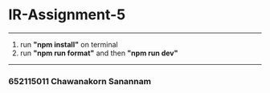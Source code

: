 # IR-Assignment-5

---

1. run <b>"npm install"</b> on terminal
2. run <b>"npm run format"</b> and then <b>"npm run dev"</b>

---

### 652115011 Chawanakorn Sanannam
